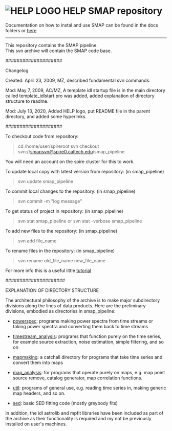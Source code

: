 # ![HELP LOGO](https://avatars1.githubusercontent.com/u/7880370?s=75&v=4) HELP SMAP repository

Documentation on how to instal and use SMAP can be found in the docs folders or [here](https://herschel.sussex.ac.uk/SMAP)

_____________________________________

This repository contains the SMAP pipeline.  
This svn archive will contain the SMAP code base.

####################

Changelog

Created: April 23, 2009, MZ, described fundamental svn commands.

Mod: May 7, 2009, AC/MZ, A template idl startup file is in the main
 directory called template_idlstart.pro was added, added explanation
 of directory structure to readme.
 
Mod: July 13, 2020, Added HELP logo, put README file in the parent directory, and added some hyperlinks. 

####################

To checkout code from repository:

> cd /home/user/spireroot
> svn checkout svn://smapsvn@spire0.caltech.edu/smap_pipeline

You will need an account on the spire cluster for this to work.


To update local copy with latest version from repository: 
(in smap_pipeline)
> svn update smap_pipeline


To commit local changes to the repository:
(in smap_pipeline)
> svn commit -m "log message"


To get status of project in repository:
(in smap_pipeline)
> svn stat smap_pipeline
or
> svn stat -verbose smap_pipeline


To add new files to the repository:
(in smap_pipeline)
> svn add file_name


To rename files in the repository:
(in smap_pipeline)
> svn rename old_file_name new_file_name


For more info this is a useful little [tutorial](http://artis.imag.fr/~Xavier.Decoret/resources/svn/index.html)

#####################

EXPLANATION OF DIRECTORY STRUCTURE

The architectural philosophy of the archive is to make major
subdirectory divisions along the lines of data products.  Here are the
preliminary divisions, embodied as directories in smap_pipeline:

  - [powerspec](./smap_pipeline/powerspec): programs making power spectra from time streams or taking
power spectra and converting them back to time streams

  - [timestream_analysis](./smap_pipeline/timestream_analysis): programs that function purely on the time series,
for example source extraction, noise estimation, simple filtering, and
so on

  - [mapmaking](./smap_pipeline/mapmaking): a catchall directory for programs that take time series and
convert them into maps

  - [map_analysis](./smap_pipeline/map_analysis): for programs that operate purely on maps, e.g. map point source remove, catalog generator, map correlation functions.

  - [util](./smap_pipeline/util): programs of general use, e.g. reading time series in, making
generic map headers, and so on.

  - [sed](./smap_pipeline/sed): basic SED fitting code (mostly greybody fits)

In addition, the idl astrolib and mpfit libraries have been included
as part of the archive as their functionality is required and my not
be previously installed on user's machines.
